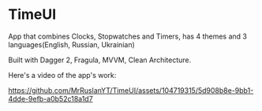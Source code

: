 # TimeUI

App that combines Clocks, Stopwatches and Timers, has 4 themes and 3 languages(English, Russian, Ukrainian)

Built with Dagger 2, Fragula, MVVM, Clean Architecture.

Here's a video of the app's work: 


https://github.com/MrRuslanYT/TimeUI/assets/104719315/5d908b8e-9bb1-4dde-9efb-a0b52c18a1d7
